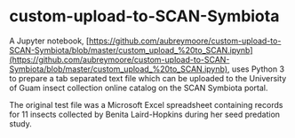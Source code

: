 # custom-upload-to-SCAN-Symbiota

A Jupyter notebook, [https://github.com/aubreymoore/custom-upload-to-SCAN-Symbiota/blob/master/custom_upload_%20to_SCAN.ipynb](https://github.com/aubreymoore/custom-upload-to-SCAN-Symbiota/blob/master/custom_upload_%20to_SCAN.ipynb), uses Python 3 to prepare a tab separated text file which can be uploaded to the University of Guam insect collection online catalog on the SCAN Symbiota portal.

The original test file was a Microsoft Excel spreadsheet containing records for 11 insects collected by Benita Laird-Hopkins during her seed predation study.
